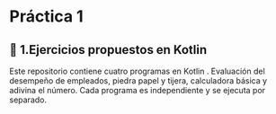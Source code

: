 
# Práctica 1

## :bookmark_tabs: 1.Ejercicios propuestos en Kotlin

Este repositorio contiene cuatro programas en Kotlin . Evaluación del desempeño de empleados, piedra papel y tijera, calculadora  básica y adivina el número. Cada programa es independiente y se ejecuta por separado.

